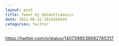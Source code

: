 ```yaml
--- 
layout: post 
title: Tweet by @dimattiamusic 
date: 2021-06-22 1624384939 
categories: twitter 
--- 
```

https://twitter.com/o/status/1407398538682765317